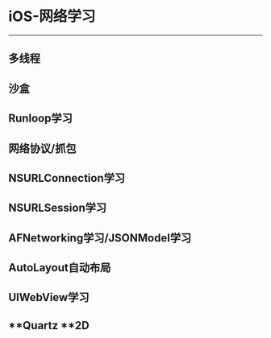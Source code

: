 # iOS-网络学习

---

## 多线程

## 沙盒

## Runloop学习

## 网络协议\/抓包

## NSURLConnection学习

## NSURLSession学习

## AFNetworking学习\/JSONModel学习

## AutoLayout自动布局

## UIWebView学习

## **Quartz **2D

